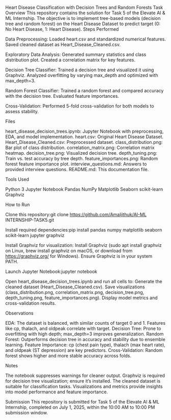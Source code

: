 Heart Disease Classification with Decision Trees and Random Forests
Task Overview
This repository contains the solution for Task 5 of the Elevate AI & ML Internship. The objective is to implement tree-based models (decision tree and random forest) on the Heart Disease Dataset to predict target (0: No Heart Disease, 1: Heart Disease).
Steps Performed

Data Preprocessing:
Loaded heart.csv and standardized numerical features.
Saved cleaned dataset as Heart_Disease_Cleaned.csv.


Exploratory Data Analysis:
Generated summary statistics and class distribution plot.
Created a correlation matrix for key features.


Decision Tree Classifier:
Trained a decision tree and visualized it using Graphviz.
Analyzed overfitting by varying max_depth and optimized with max_depth=3.


Random Forest Classifier:
Trained a random forest and compared accuracy with the decision tree.
Evaluated feature importances.


Cross-Validation:
Performed 5-fold cross-validation for both models to assess stability.



Files

heart_disease_decision_trees.ipynb: Jupyter Notebook with preprocessing, EDA, and model implementation.
heart.csv: Original Heart Disease Dataset.
Heart_Disease_Cleaned.csv: Preprocessed dataset.
class_distribution.png: Bar plot of class distribution.
correlation_matrix.png: Correlation matrix heatmap.
decision_tree.png: Visualized decision tree.
depth_tuning.png: Train vs. test accuracy by tree depth.
feature_importances.png: Random forest feature importance plot.
interview_questions.md: Answers to provided interview questions.
README.md: This documentation file.

Tools Used

Python 3
Jupyter Notebook
Pandas
NumPy
Matplotlib
Seaborn
scikit-learn
Graphviz

How to Run

Clone this repository:git clone https://github.com/Amaljithuk/AI-ML INTERNSHIP-TASK5.git


Install required dependencies:pip install pandas numpy matplotlib seaborn scikit-learn jupyter graphviz


Install Graphviz for visualization:
Install Graphviz (sudo apt install graphviz on Linux, brew install graphviz on macOS, or download from https://graphviz.org/ for Windows).
Ensure Graphviz is in your system PATH.


Launch Jupyter Notebook:jupyter notebook


Open heart_disease_decision_trees.ipynb and run all cells to:
Generate the cleaned dataset (Heart_Disease_Cleaned.csv).
Save visualizations (class_distribution.png, correlation_matrix.png, decision_tree.png, depth_tuning.png, feature_importances.png).
Display model metrics and cross-validation results.



Observations

EDA: The dataset is balanced, with similar counts of target 0 and 1. Features like cp, thalach, and oldpeak correlate with target.
Decision Tree: Prone to overfitting with high depth; max_depth=3 improves generalization.
Random Forest: Outperforms decision tree in accuracy and stability due to ensemble learning.
Feature Importance: cp (chest pain type), thalach (max heart rate), and oldpeak (ST depression) are key predictors.
Cross-Validation: Random forest shows higher and more stable accuracy across folds.

Notes

The notebook suppresses warnings for cleaner output.
Graphviz is required for decision tree visualization; ensure it’s installed.
The cleaned dataset is suitable for classification tasks.
Visualizations and metrics provide insights into model performance and feature importance.

Submission
This repository is submitted for Task 5 of the Elevate AI & ML Internship, completed on July 1, 2025, within the 10:00 AM to 10:00 PM submission window.
